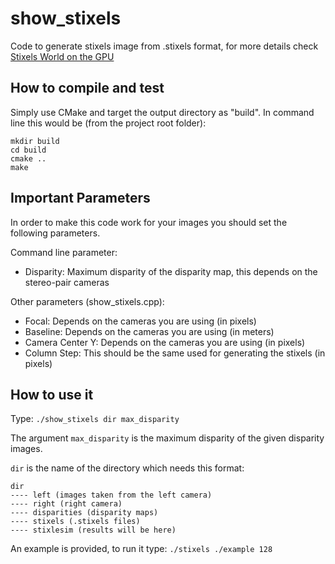 # show_stixels

Code to generate stixels image from .stixels format, for more details check [Stixels World on the GPU](https://github.com/dhernandez0/stixels/)

## How to compile and test

Simply use CMake and target the output directory as "build". In command line this would be (from the project root folder):

```
mkdir build
cd build
cmake ..
make
```
## Important Parameters

In order to make this code work for your images you should set the following parameters.

Command line parameter:
- Disparity: Maximum disparity of the disparity map, this depends on the stereo-pair cameras

Other parameters (show_stixels.cpp):
- Focal: Depends on the cameras you are using (in pixels)
- Baseline: Depends on the cameras you are using (in meters)
- Camera Center Y: Depends on the cameras you are using (in pixels)
- Column Step: This should be the same used for generating the stixels (in pixels)

## How to use it

Type: `./show_stixels dir max_disparity`

The argument `max_disparity` is the maximum disparity of the given disparity images.

`dir` is the name of the directory which needs this format:

```
dir
---- left (images taken from the left camera)
---- right (right camera)
---- disparities (disparity maps)
---- stixels (.stixels files)
---- stixlesim (results will be here)
```

An example is provided, to run it type: `./stixels ./example 128`
